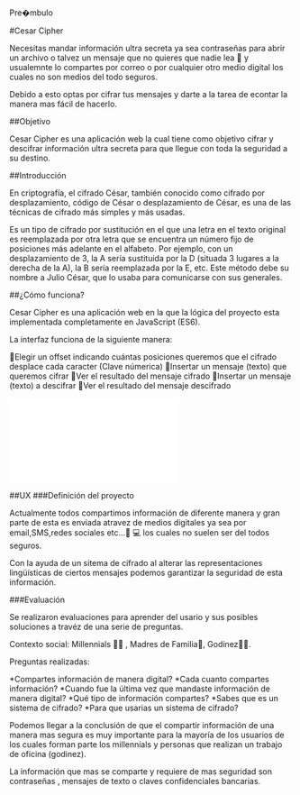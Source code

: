 Pre�mbulo

#Cesar Cipher

Necesitas mandar información ultra secreta ya sea contraseñas para abrir un archivo o talvez
un mensaje que no quieres que nadie lea 🙈 y usualemnte lo compartes por correo o por cualquier otro medio digital los cuales no son medios del todo seguros.

Debido a esto optas por cifrar tus mensajes y darte a la tarea de econtar la manera mas fácil de hacerlo.

##Objetivo

Cesar Cipher es una aplicación web la cual tiene como objetivo cifrar y descifrar información ultra secreta para
que llegue con toda la seguridad a su destino.

##Introducción

En criptografía, el cifrado César, también conocido como cifrado por desplazamiento, código de César o desplazamiento de César, es una de las técnicas de cifrado más simples y más usadas.

Es un tipo de cifrado por sustitución en el que una letra en el texto original es reemplazada por otra letra que se encuentra un número fijo de posiciones más adelante en el alfabeto. Por ejemplo, con un desplazamiento de 3, la A sería sustituida por la D (situada 3 lugares a la derecha de la A), la B sería reemplazada por la E, etc. Este método debe su nombre a Julio César, que lo usaba para comunicarse con sus generales.

##¿Cómo funciona?

Cesar Cipher es una aplicación web en la que la lógica del proyecto esta implementada completamente en JavaScript (ES6).

La interfaz funciona de la siguiente manera:

🐼Elegir un offset indicando cuántas posiciones queremos que el cifrado desplace cada caracter (Clave númerica)
🐼Insertar un mensaje (texto) que queremos cifrar
🐼Ver el resultado del mensaje cifrado
🐼Insertar un mensaje (texto) a descifrar
🐼Ver el resultado del mensaje descifrado

![Cesar Cipher](file:///C:/Users/Brenda/Documents/Sprint%201/cdmx-2018-06-bc-core-am-cipher/src/index.html)

##UX
###Definición del proyecto

Actualmente todos compartimos información de diferente manera y gran parte de esta es enviada atravez de medios digitales
ya sea por email,SMS,redes sociales etc...📲 💻 los cuales no suelen ser del todos seguros.

Con la ayuda de un sitema de cifrado al alterar las representaciones lingüísticas de ciertos mensajes podemos garantizar la seguridad de esta información.

###Evaluación

Se realizaron evaluaciones para aprender del usario y sus posibles soluciones a travéz de una serie de preguntas.

Contexto social: Millennials 👨👩‍ , Madres de Familia👰, Godinez👨‍💼.

Preguntas realizadas:

*Compartes información de manera digital?
*Cada cuanto compartes información?
*Cuando fue la última vez que mandaste información de manera digital?
*Qué tipo de información compartes?
*Sabes que es un sistema de cifrado?
*Para que usarias un sistema de cifrado?

Podemos llegar a la conclusión de que el compartir información de una manera mas segura es muy importante para la mayoría
de los usuarios de los cuales forman parte los millennials  y  personas que realizan un trabajo de oficina (godinez).

La información que mas se comparte y requiere de mas seguridad  son contraseñas , mensajes de texto o claves confidenciales bancarias.
